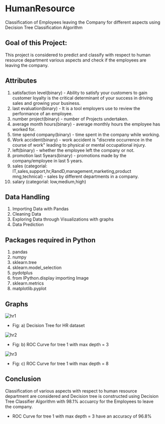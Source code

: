 # HumanResource
Classification of Employees leaving the Company for different aspects using Decision Tree Classification Algorithm

## Goal of this Project: 
This project is considered to predict and classify with respect to human resource department various aspects and check if the employees are leaving the company.

## Attributes
1)  satisfaction level(binary) - Ability to satisfy your customers to gain customer loyalty is the critical determinant of your success in     driving sales and growing your business.
2)  last evaluation(binary) - It is a tool employers use to review the performance of an employee.
3)  number project(binary) - number of Projects undertaken.
4)  average month hours(binary) - average monthly hours the employee has worked for.
5)  time spend company(binary) - time spent in the company while working.
6)  Work accident(binary) - work accident is "discrete occurrence in the course of work" leading to physical or mental occupational injury.
7)  left(binary) - whether the employee left the company or not.
8)  promotion last 5years(binary) - promotions made by the company/employee in last 5 years.
9)  sales (categorial: IT,sales,support,hr,RandD,management,marketing,product mng,technical) - sales by different departments in a company. 
10) salary (categorial: low,medium,high)

## Data Handling
1) Importing Data with Pandas
2) Cleaning Data
3) Exploring Data through Visualizations with graphs
4) Data Prediction

## Packages required in Python
1) pandas
2) numpy
3) sklearn.tree
4) sklearn.model_selection
5) pydotplus
6) from IPython.display importing Image
7) sklearn.metrics
8) matplotlib.pyplot

## Graphs
 ![hr1](https://user-images.githubusercontent.com/44108439/51936858-2687af00-242f-11e9-953a-8d8a0c81d458.png)
-  Fig: a) Decision Tree for HR dataset
 
 ![hr2](https://user-images.githubusercontent.com/44108439/51937033-8ed69080-242f-11e9-80de-b6b5d132b0c3.png)
-  Fig: b) ROC Curve for tree 1 with max depth = 3

 ![hr3](https://user-images.githubusercontent.com/44108439/51937061-a01f9d00-242f-11e9-92ad-36965f17653e.png)
-  Fig: c) ROC Curve for tree 1 with max depth = 8

## Conclusion
Classification of various aspects with respect to human resource department are considered and Decision tree is constructed using Decision Tree Classifier Algorithm with 98.1% accuarcy for the Employees to leave the company.
- ROC Curve for tree 1 with max depth = 3 have an accuracy of 96.8%
